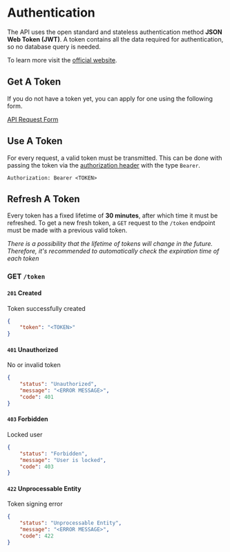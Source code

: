 # Authentication

The API uses the open standard and stateless authentication method **JSON Web Token (JWT)**. A token contains all the data required for authentication, so no database query is needed.

To learn more visit the [official website](https://jwt.io/introduction/).

## Get A Token
If you do not have a token yet, you can apply for one using the following form.

[API Request Form](https://forms.gle/A67VotJK8FPZeDKK9)

## Use A Token
For every request, a valid token must be transmitted. This can be done with passing the token via the [authorization header](https://developer.mozilla.org/en-US/docs/Web/HTTP/Headers/Authorization) with the type `Bearer`.
```HEADER
Authorization: Bearer <TOKEN>
```

## Refresh A Token
Every token has a fixed lifetime of **30 minutes**, after which time it must be refreshed.
To get a new fresh token, a `GET` request to the `/token` endpoint must be made with a previous valid token.

*There is a possibility that the lifetime of tokens will change in the future. Therefore, it's recommended to automatically check the expiration time of each token*


### **GET** `/token`

#### `201` Created
Token successfully created
```JSON
{
    "token": "<TOKEN>"
}
```

#### `401` Unauthorized
No or invalid token
```JSON
{
    "status": "Unauthorized",
    "message": "<ERROR MESSAGE>",
    "code": 401
}
```

#### `403` Forbidden
Locked user
```JSON
{
    "status": "Forbidden",
    "message": "User is locked",
    "code": 403
}
```

#### `422` Unprocessable Entity
Token signing error
```JSON
{
    "status": "Unprocessable Entity",
    "message": "<ERROR MESSAGE>",
    "code": 422
}
```
